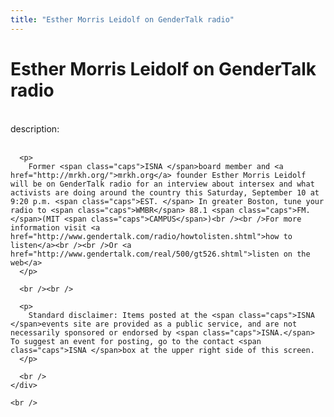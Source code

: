 ```yaml
---
title: "Esther Morris Leidolf on GenderTalk radio"
---
```


# Esther Morris Leidolf on GenderTalk radio

<div class="flexinode-body flexinode-2">
  <div class="flexinode-textarea-1">
    <div class="form-item">
      <br /> <label>description:</label><br /><br /> 
      
      <p>
        Former <span class="caps">ISNA </span>board member and <a href="http://mrkh.org/">mrkh.org</a> founder Esther Morris Leidolf will be on GenderTalk radio for an interview about intersex and what activists are doing around the country this Saturday, September 10 at 9:20 p.m. <span class="caps">EST. </span> In greater Boston, tune your radio to <span class="caps">WMBR</span> 88.1 <span class="caps">FM. </span>(MIT <span class="caps">CAMPUS</span>)<br /><br />For more information visit <a href="http://www.gendertalk.com/radio/howtolisten.shtml">how to listen</a><br /><br />Or <a href="http://www.gendertalk.com/real/500/gt526.shtml">listen on the web</a>
      </p>
      
      <br /><br />
      
      <p>
        Standard disclaimer: Items posted at the <span class="caps">ISNA </span>events site are provided as a public service, and are not necessarily sponsored or endorsed by <span class="caps">ISNA.</span> To suggest an event for posting, go to the contact <span class="caps">ISNA </span>box at the upper right side of this screen.
      </p>
      
      <br />
    </div>
    
    <br />
  </div>
</div>